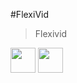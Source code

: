 #FlexiVid

> Flexivid 
  <div>
    <img src="https://cdn.icon-icons.com/icons2/2108/PNG/512/kotlin_icon_130893.png" width="40" height="40">
    <img src="https://cdn.worldvectorlogo.com/logos/android-logomark.svg" width="40" height="40">
</div>
